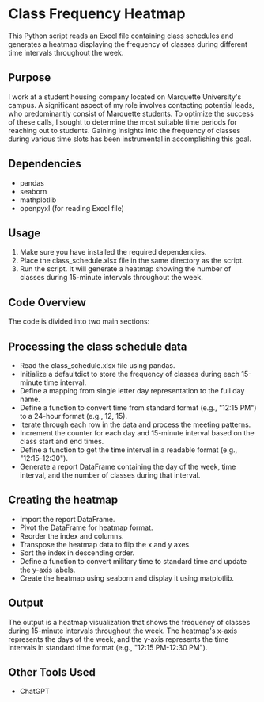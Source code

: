 # Class Frequency Heatmap
This Python script reads an Excel file containing class schedules and generates a heatmap displaying the frequency of classes during different time intervals throughout the week.

## Purpose
I work at a student housing company located on Marquette University's campus. A significant aspect of my role involves contacting potential leads, who predominantly consist of Marquette students. To optimize the success of these calls, I sought to determine the most suitable time periods for reaching out to students. Gaining insights into the frequency of classes during various time slots has been instrumental in accomplishing this goal.

## Dependencies
* pandas
* seaborn
* mathplotlib
* openpyxl (for reading Excel file)

## Usage
1. Make sure you have installed the required dependencies.
2. Place the class_schedule.xlsx file in the same directory as the script.
3. Run the script. It will generate a heatmap showing the number of classes during 15-minute intervals throughout the week.

## Code Overview
The code is divided into two main sections:

## Processing the class schedule data
* Read the class_schedule.xlsx file using pandas.
* Initialize a defaultdict to store the frequency of classes during each 15-minute time interval.
* Define a mapping from single letter day representation to the full day name.
* Define a function to convert time from standard format (e.g., "12:15 PM") to a 24-hour format (e.g., 12, 15).
* Iterate through each row in the data and process the meeting patterns.
* Increment the counter for each day and 15-minute interval based on the class start and end times.
* Define a function to get the time interval in a readable format (e.g., "12:15-12:30").
* Generate a report DataFrame containing the day of the week, time interval, and the number of classes during that interval.

## Creating the heatmap
* Import the report DataFrame.
* Pivot the DataFrame for heatmap format.
* Reorder the index and columns.
* Transpose the heatmap data to flip the x and y axes.
* Sort the index in descending order.
* Define a function to convert military time to standard time and update the y-axis labels.
* Create the heatmap using seaborn and display it using matplotlib.

## Output
The output is a heatmap visualization that shows the frequency of classes during 15-minute intervals throughout the week. The heatmap's x-axis represents the days of the week, and the y-axis represents the time intervals in standard time format (e.g., "12:15 PM-12:30 PM").

## Other Tools Used
* ChatGPT